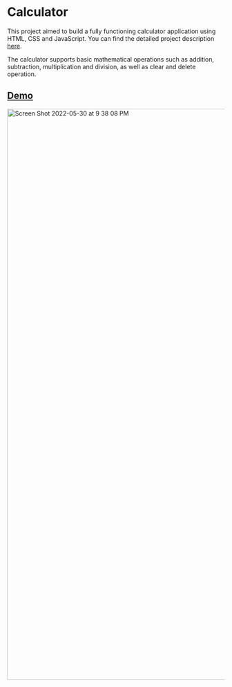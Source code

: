 # Calculator

This project aimed to build a fully functioning calculator application using HTML, CSS and JavaScript. You can find the detailed project description [here](https://www.theodinproject.com/lessons/foundations-calculator).

The calculator supports basic mathematical operations such as addition, subtraction, multiplication and division, as well as clear and delete operation.

## [Demo](https://javascriptcalculator-donghyunsuh.netlify.app/)

<img width="1321" alt="Screen Shot 2022-05-30 at 9 38 08 PM" src="https://user-images.githubusercontent.com/79773846/171075969-fade06ab-ced9-4a55-817b-24c476305dd2.png">
